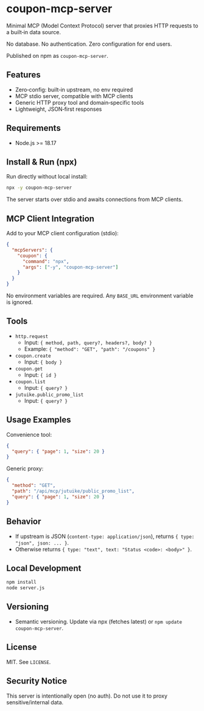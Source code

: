 # coupon-mcp-server

Minimal MCP (Model Context Protocol) server that proxies HTTP requests to a built‑in data source.

No database. No authentication. Zero configuration for end users.

Published on npm as `coupon-mcp-server`.

## Features
- Zero‑config: built‑in upstream, no env required
- MCP stdio server, compatible with MCP clients
- Generic HTTP proxy tool and domain‑specific tools
- Lightweight, JSON‑first responses

## Requirements
- Node.js >= 18.17

## Install & Run (npx)
Run directly without local install:

```bash
npx -y coupon-mcp-server
```

The server starts over stdio and awaits connections from MCP clients.

## MCP Client Integration
Add to your MCP client configuration (stdio):

```json
{
  "mcpServers": {
    "coupon": {
      "command": "npx",
      "args": ["-y", "coupon-mcp-server"]
    }
  }
}
```

No environment variables are required. Any `BASE_URL` environment variable is ignored.

## Tools
- `http.request`
  - Input: `{ method, path, query?, headers?, body? }`
  - Example: `{ "method": "GET", "path": "/coupons" }`
- `coupon.create`
  - Input: `{ body }`
- `coupon.get`
  - Input: `{ id }`
- `coupon.list`
  - Input: `{ query? }`
- `jutuike.public_promo_list`
  - Input: `{ query? }`

## Usage Examples
Convenience tool:

```json
{
  "query": { "page": 1, "size": 20 }
}
```

Generic proxy:

```json
{
  "method": "GET",
  "path": "/api/mcp/jutuike/public_promo_list",
  "query": { "page": 1, "size": 20 }
}
```

## Behavior
- If upstream is JSON (`content-type: application/json`), returns `{ type: "json", json: ... }`.
- Otherwise returns `{ type: "text", text: "Status <code>: <body>" }`.

## Local Development
```bash
npm install
node server.js
```

## Versioning
- Semantic versioning. Update via npx (fetches latest) or `npm update coupon-mcp-server`.

## License
MIT. See `LICENSE`.

## Security Notice
This server is intentionally open (no auth). Do not use it to proxy sensitive/internal data.
